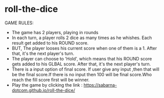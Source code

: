 # roll-the-dice

GAME RULES:
- The game has 2 players, playing in rounds
- In each turn, a player rolls 2 dice as many times as he whishes. Each result get added to his ROUND score.
- BUT, The player looses his current score when one of them is a 1. After that, it's the next player's turn.
- The player can choose to 'Hold', which means that his ROUND score gets added to his GLBAL score. After that, it's the next player's turn.
- There is a input option of final score. If user give any input ,then that will be the final score.If there is no input then 100 will be final score.Who reach the fill score first will be winner.
- Play the game by clicking the link : https://sabarna-dotcom.github.io/roll-the-dice/
